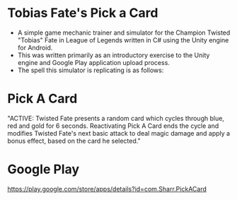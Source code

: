 # Tobias Fate's Pick a Card #
* A simple game mechanic trainer and simulator for the Champion Twisted "Tobias" Fate in League of Legends written in C# using the Unity engine for Android.
* This was written primarily as an introductory exercise to the Unity engine and Google Play application upload process.
* The spell this simulator is replicating is as follows:
# Pick A Card #
"ACTIVE: Twisted Fate presents a random card which cycles through blue, red and gold for 6 seconds. Reactivating Pick A Card ends the cycle and modifies Twisted Fate's next basic attack to deal magic damage and apply a bonus effect, based on the card he selected."

# Google Play #
https://play.google.com/store/apps/details?id=com.Sharr.PickACard